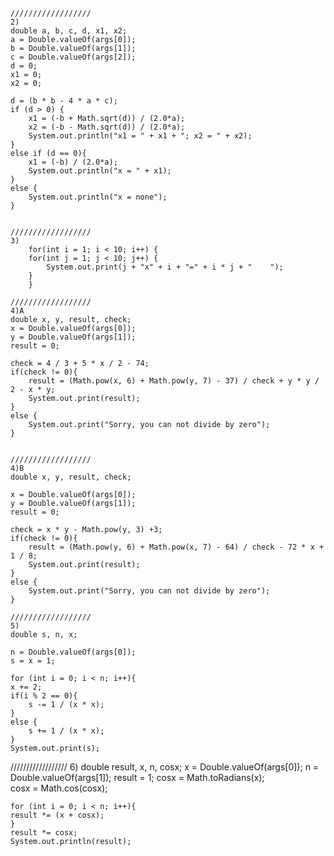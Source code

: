 	//////////////////
	2)
	double a, b, c, d, x1, x2;
	a = Double.valueOf(args[0]);
	b = Double.valueOf(args[1]);
	c = Double.valueOf(args[2]);
	d = 0;
	x1 = 0;
	x2 = 0;

	d = (b * b - 4 * a * c);
	if (d > 0) {
		x1 = (-b + Math.sqrt(d)) / (2.0*a); 
		x2 = (-b - Math.sqrt(d)) / (2.0*a);
		System.out.println("x1 = " + x1 + "; x2 = " + x2);
	} 
	else if (d == 0){
		x1 = (-b) / (2.0*a);
		System.out.println("x = " + x1);	
	} 
	else {
		System.out.println("x = none");	
	}
	
	
	//////////////////
	3)
		for(int i = 1; i < 10; i++) {
		for(int j = 1; j < 10; j++) {
			System.out.print(j + "x" + i + "=" + i * j + "    "); 
		}
		}
		
	//////////////////
	4)A
	double x, y, result, check;
	x = Double.valueOf(args[0]);
	y = Double.valueOf(args[1]);
	result = 0;

	check = 4 / 3 + 5 * x / 2 - 74;
	if(check != 0){
		result = (Math.pow(x, 6) + Math.pow(y, 7) - 37) / check + y * y / 2 - x * y;
		System.out.print(result);
	}
	else {
		System.out.print("Sorry, you can not divide by zero");
	}
	
	
	//////////////////
	4)B
	double x, y, result, check;

	x = Double.valueOf(args[0]);
	y = Double.valueOf(args[1]);
	result = 0;

	check = x * y - Math.pow(y, 3) +3;
	if(check != 0){
		result = (Math.pow(y, 6) + Math.pow(x, 7) - 64) / check - 72 * x + 1 / 8;
		System.out.print(result);
	}
	else {
		System.out.print("Sorry, you can not divide by zero");
	}
	
	//////////////////
	5)
	double s, n, x;

	n = Double.valueOf(args[0]);
	s = x = 1;        

	for (int i = 0; i < n; i++){
	x += 2;
	if(i % 2 == 0){
		s -= 1 / (x * x);
	}
	else {
		s += 1 / (x * x);
	}
	System.out.print(s);


//////////////////
6)
double result, x, n, cosx;
x = Double.valueOf(args[0]);
n = Double.valueOf(args[1]);
result = 1;
cosx = Math.toRadians(x);	
cosx = Math.cos(cosx);
	
	for (int i = 0; i < n; i++){
 	result *= (x + cosx);
	}
 	result *= cosx;
 	System.out.println(result);
